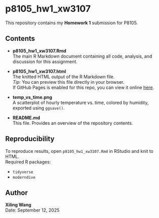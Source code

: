 # p8105_hw1_xw3107

This repository contains my **Homework 1** submission for P8105.  

## Contents

- **p8105_hw1_xw3107.Rmd**  
  The main R Markdown document containing all code, analysis, and discussion for this assignment.

- **p8105_hw1_xw3107.html**  
  The knitted HTML output of the R Markdown file.  
  *Tip:* You can preview this file directly in your browser.  
  If GitHub Pages is enabled for this repo, you can view it online [here](https://your-username.github.io/p8105_hw1_xw3107/p8105_hw1_xw3107.html).

- **temp_vs_time.png**  
  A scatterplot of hourly temperature vs. time, colored by humidity, exported using `ggsave()`.

- **README.md**  
  This file. Provides an overview of the repository contents.

## Reproducibility

To reproduce results, open `p8105_hw1_xw3107.Rmd` in RStudio and knit to HTML.  
Required R packages:
- `tidyverse`
- `moderndive`

## Author
**Xiling Wang**  
Date: September 12, 2025
